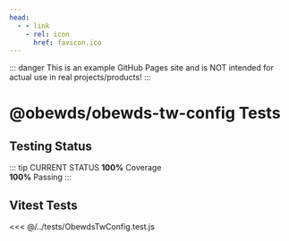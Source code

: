 ```yaml
---
head:
  - - link
    - rel: icon
      href: favicon.ico
---
```



::: danger
This is an example GitHub Pages site and is NOT intended for actual use in real projects/products!
:::




# @obewds/obewds-tw-config Tests



## Testing Status

::: tip CURRENT STATUS
**100%** Coverage  
**100%** Passing
:::



## Vitest Tests

<<< @/../tests/ObewdsTwConfig.test.js